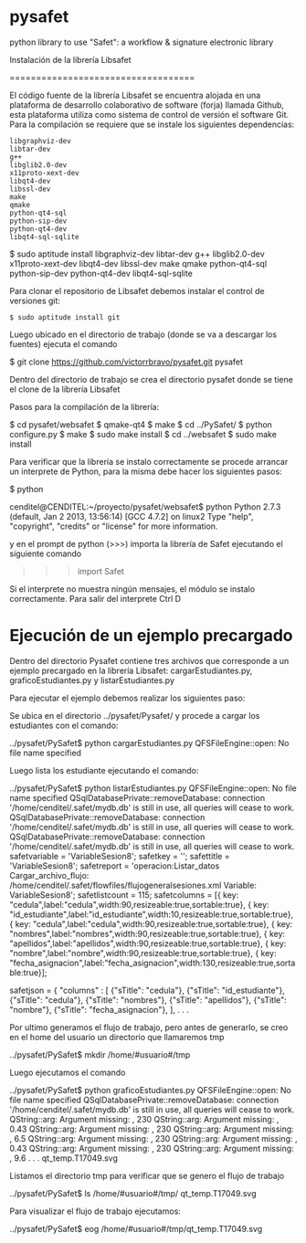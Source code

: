 pysafet
=======

python library to use "Safet": a workflow &amp; signature electronic library


Instalación de la librería Libsafet

===================================


El código fuente de la librería Libsafet se encuentra alojada en una plataforma de desarrollo colaborativo de software (forja) llamada Github, esta plataforma utiliza como sistema de control de versión el software Git. Para la compilación se requiere que se instale los siguientes dependencias:
```
libgraphviz-dev
libtar-dev
g++
libglib2.0-dev
x11proto-xext-dev
libqt4-dev
libssl-dev
make
qmake
python-qt4-sql
python-sip-dev
python-qt4-dev
libqt4-sql-sqlite
```

$ sudo aptitude install libgraphviz-dev libtar-dev g++ libglib2.0-dev x11proto-xext-dev libqt4-dev libssl-dev make qmake python-qt4-sql python-sip-dev python-qt4-dev libqt4-sql-sqlite

Para clonar el repositorio de Libsafet debemos instalar el control de versiones git:
```
$ sudo aptitude install git
```

Luego ubicado en el directorio de trabajo (donde se va a descargar los fuentes) ejecuta el comando 

$ git clone https://github.com/victorrbravo/pysafet.git pysafet

Dentro del directorio de trabajo se crea el directorio pysafet donde se tiene el clone de la librería Libsafet 

Pasos para la compilación de la librería:

$ cd pysafet/websafet
$ qmake-qt4
$ make
$ cd ../PySafet/
$  python configure.py
$ make 
$ sudo make install
$ cd ../websafet
$ sudo make install 

Para verificar que la librería se instalo correctamente se procede arrancar un interprete de Python, para la misma debe hacer los siguientes pasos: 

$ python

cenditel@CENDITEL:~/proyecto/pysafet/websafet$ python 
Python 2.7.3 (default, Jan  2 2013, 13:56:14) 
[GCC 4.7.2] on linux2 
Type "help", "copyright", "credits" or "license" for more information. 
>>> 

y en el prompt de python (>>>) importa la librería de Safet ejecutando el siguiente comando 

>>> import Safet
>>>

Si el interprete no muestra ningún mensajes, el módulo se instalo correctamente. 
Para salir del interprete Ctrl D 

Ejecución de un ejemplo precargado
==================================

Dentro del directorio Pysafet contiene tres archivos que corresponde a un ejemplo precargado en la librería Libsafet:  cargarEstudiantes.py, graficoEstudiantes.py y listarEstudiantes.py

Para ejecutar el ejemplo debemos realizar los siguientes paso:

Se ubica en el directorio ../pysafet/Pysafet/ y procede a cargar los estudiantes con el comando:

../pysafet/PySafet$ python cargarEstudiantes.py
QFSFileEngine::open: No file name specified 

Luego lista los estudiante ejecutando el comando:

../pysafet/PySafet$ python listarEstudiantes.py
QFSFileEngine::open: No file name specified 
QSqlDatabasePrivate::removeDatabase: connection '/home/cenditel/.safet/mydb.db' is still in use, all queries will cease to work. 
QSqlDatabasePrivate::removeDatabase: connection '/home/cenditel/.safet/mydb.db' is still in use, all queries will cease to work. 
QSqlDatabasePrivate::removeDatabase: connection '/home/cenditel/.safet/mydb.db' is still in use, all queries will cease to work. 
safetvariable = 'VariableSesion8'; 
safetkey = ''; 
safettitle = 'VariableSesion8'; 
safetreport = 'operacion:Listar_datos Cargar_archivo_flujo: /home/cenditel/.safet/flowfiles/flujogeneralsesiones.xml Variable: VariableSesion8'; 
safetlistcount = 115; 
safetcolumns  = [{ key: "cedula",label:"cedula",width:90,resizeable:true,sortable:true}, 
{ key: "id_estudiante",label:"id_estudiante",width:10,resizeable:true,sortable:true}, 
{ key: "cedula",label:"cedula",width:90,resizeable:true,sortable:true}, 
{ key: "nombres",label:"nombres",width:90,resizeable:true,sortable:true}, 
{ key: "apellidos",label:"apellidos",width:90,resizeable:true,sortable:true}, 
{ key: "nombre",label:"nombre",width:90,resizeable:true,sortable:true}, 
{ key: "fecha_asignacion",label:"fecha_asignacion",width:130,resizeable:true,sortable:true}]; 

 safetjson = { 
 "columns" : [ {"sTitle": "cedula"}, 
 {"sTitle": "id_estudiante"}, 
 {"sTitle": "cedula"}, 
 {"sTitle": "nombres"}, 
 {"sTitle": "apellidos"}, 
 {"sTitle": "nombre"}, 
 {"sTitle": "fecha_asignacion"}, 
 ], 
.
.
.

Por ultimo generamos el flujo de trabajo, pero antes de generarlo, se creo en el home del usuario un directorio que llamaremos tmp 

../pysafet/PySafet$ mkdir /home/#usuario#/tmp

Luego ejecutamos el comando 

../pysafet/PySafet$ python graficoEstudiantes.py
QFSFileEngine::open: No file name specified 
QSqlDatabasePrivate::removeDatabase: connection '/home/cenditel/.safet/mydb.db' is still in use, all queries will cease to work. 
QString::arg: Argument missing: , 230 
QString::arg: Argument missing: , 0.43 
QString::arg: Argument missing: , 230 
QString::arg: Argument missing: , 6.5 
QString::arg: Argument missing: , 230 
QString::arg: Argument missing: , 0.43 
QString::arg: Argument missing: , 230 
QString::arg: Argument missing: , 9.6 
.
.
.
qt_temp.T17049.svg

Listamos el directorio tmp para verificar que se genero el flujo de trabajo 


../pysafet/PySafet$ ls /home/#usuario#/tmp/ 
qt_temp.T17049.svg

Para visualizar el flujo de trabajo ejecutamos: 

../pysafet/PySafet$ eog /home/#usuario#/tmp/qt_temp.T17049.svg
 
